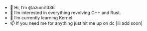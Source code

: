 - 👋 Hi, I’m @azumi1336
- 👀 I’m interested in everything revolving C++ and Rust.
- 🌱 I’m currently learning Kernel.
- 📫 If you need me for anything just hit me up on dc [ill add soon]


